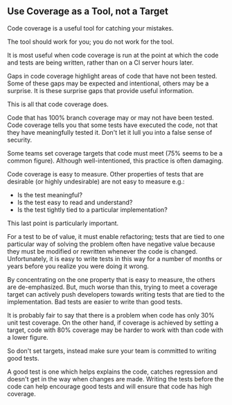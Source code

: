 ## Use Coverage as a Tool, not a Target

Code coverage is a useful tool for catching your mistakes.

The tool should work for you; you do not work for the tool.

It is most useful when code coverage is run at the point at which the code and tests are being written, rather than on a CI server hours later.

Gaps in code coverage highlight areas of code that have not been tested. Some of these gaps may be expected and intentional, others may be a surprise. It is these surprise gaps that provide useful information.

This is all that code coverage does.

Code that has 100% branch coverage may or may not have been tested. Code coverage tells you that some tests have executed the code, not that they have meaningfully tested it. Don't let it lull you into a false sense of security.

Some teams set coverage targets that code must meet (75% seems to be a common figure). Although well-intentioned, this practice is often damaging.

Code coverage is easy to measure. Other properties of tests that are desirable (or highly undesirable) are not easy to measure e.g.:

* Is the test meaningful?
* Is the test easy to read and understand?
* Is the test tightly tied to a particular implementation?

This last point is particularly important.

For a test to be of value, it must enable refactoring; tests that are tied to one particular way of solving the problem often have negative value because they must be modified or rewritten whenever the code is changed. Unfortunately, it is easy to write tests in this way for a number of months or years before you realize you were doing it wrong.

By concentrating on the one property that is easy to measure, the others are de-emphasized. But, much worse than this, trying to meet a coverage target can actively push developers towards writing tests that are tied to the implementation. Bad tests are easier to write than good tests.

It is probably fair to say that there is a problem when code has only 30% unit test coverage. On the other hand, if coverage is achieved by setting a target, code with 80% coverage may be harder to work with than code with a lower figure.

So don't set targets, instead make sure your team is committed to writing good tests.

A good test is one which helps explains the code, catches regression and doesn't get in the way when changes are made. Writing the tests before the code can help encourage good tests and will ensure that code has high coverage.
